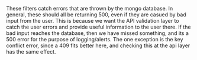 These filters catch errors that are thrown by the mongo database. In general, these should all be returning 500, even if they are casued by bad input from the user. This is because we want the API validation layer to catch the user errors and provide useful information to the user there. If the bad input reaches the database, then we have missed something, and its a 500 error for the purpose of logging/alerts. 
The one exception is the key conflict error, since a 409 fits better here, and checking this at the api layer has the same effect.